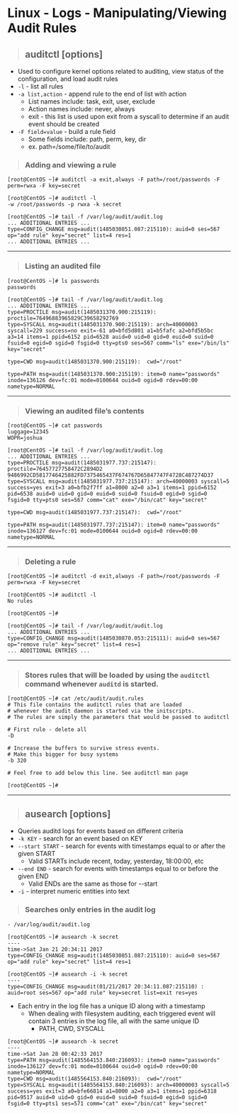 # Linux - Logs - Manipulating/Viewing Audit Rules

> ## **auditctl [options]**

- Used to configure kernel options related to auditing, view status of the configuration, and load audit rules
- `-l` - list all rules
- `-a list,action` - append rule to the end of list with action
    - List names include:  task, exit, user, exclude
    - Action names include:  never, always
    - exit - this list is used upon exit from a syscall to determine if an audit event should be created
- `-F field=value` - build a rule field
    - Some fields include:  path, perm, key, dir
    - ex. path=/some/file/to/audit

> ### **Adding and viewing a rule**

```
[root@CentOS ~]# auditctl -a exit,always -F path=/root/passwords -F perm=rwxa -F key=secret

[root@CentOS ~]# auditctl -l
-w /root/passwords -p rwxa -k secret
```
```
[root@CentOS ~]# tail -f /var/log/audit/audit.log
... ADDITIONAL ENTRIES ... 
type=CONFIG_CHANGE msg=audit(1485030851.087:215110): auid=0 ses=567 op="add rule" key="secret" list=4 res=1
... ADDITIONAL ENTRIES ... 
```
---
> ### **Listing an audited file**

```
[root@CentOS ~]# ls passwords 
passwords
```

```
[root@CentOS ~]# tail -f /var/log/audit/audit.log
... ADDITIONAL ENTRIES ... 
type=PROCTILE msg=audit(1485031370.900:215119): proctile=76496883965829C39658292769
type=SYSCALL msg=audit(1485031370.900:215119): arch=40000003 syscall=229 success=no exit=-61 a0=bfd5d801 a1=b5fafc a2=bfd5b5bc a3=14 items=1 ppid=6152 pid=6528 auid=0 uid=0 gid=0 euid=0 suid=0 fsuid=0 egid=0 sgid=0 fsgid=0 tty=pts0 ses=567 comm="ls" exe="/bin/ls" key="secret"

type=CWD msg=audit(1485031370.900:215119):  cwd="/root"

type=PATH msg=audit(1485031370.900:215119): item=0 name="passwords" inode=136126 dev=fc:01 mode=0100644 ouid=0 ogid=0 rdev=00:00 nametype=NORMAL
```

---

> ### **Viewing an audited file’s contents**

```
[root@CentOS ~]# cat passwords 
luggage=12345
WOPR=joshua
```

```
[root@CentOS ~]# tail -f /var/log/audit/audit.log
... ADDITIONAL ENTRIES ... 
type=PROCTILE msg=audit(1485031977.737:215147): proctile=76457727758472C2894D2 9486992CD5817746425882FD7375465437F674767D65847747F4728C487274D37
type=SYSCALL msg=audit(1485031977.737:215147): arch=40000003 syscall=5 success=yes exit=3 a0=bfb2f7ff a1=8000 a2=0 a3=1 items=1 ppid=6152 pid=6538 auid=0 uid=0 gid=0 euid=0 suid=0 fsuid=0 egid=0 sgid=0 fsgid=0 tty=pts0 ses=567 comm="cat" exe="/bin/cat" key="secret"

type=CWD msg=audit(1485031977.737:215147):  cwd="/root"

type=PATH msg=audit(1485031977.737:215147): item=0 name="passwords" inode=136127 dev=fc:01 mode=0100644 ouid=0 ogid=0 rdev=00:00 nametype=NORMAL
```
---

> ### **Deleting a rule**

```
[root@CentOS ~]# auditctl -d exit,always -F path=/root/passwords -F perm=rwxa -F key=secret

[root@CentOS ~]# auditctl -l
No rules

[root@CentOS ~]# 
```

```
[root@CentOS ~]# tail -f /var/log/audit/audit.log
... ADDITIONAL ENTRIES ... 
type=CONFIG_CHANGE msg=audit(1485030870.053:215111): auid=0 ses=567 op="remove rule" key="secret" list=4 res=1
... ADDITIONAL ENTRIES ... 
```

---

> ### **Stores rules that will be loaded by using the `auditctl` command whenever `auditd` is started.**

```
[root@CentOS ~]# cat /etc/audit/audit.rules 
# This file contains the auditctl rules that are loaded
# whenever the audit daemon is started via the initscripts.
# The rules are simply the parameters that would be passed to auditctl 

# First rule - delete all
-D

# Increase the buffers to survive stress events.
# Make this bigger for busy systems
-b 320

# Feel free to add below this line. See auditctl man page

[root@CentOS ~]# 
```
---
> ## **ausearch [options]**
- Queries auditd logs for events based on different criteria
- `-k KEY`  - search for an event based on KEY
- `--start START` - search for events with timestamps equal to or after the given START
    - Valid STARTs include recent, today, yesterday, 18:00:00, etc 
- `--end END` - search for events with timestamps equal to or before the given END
    - Valid ENDs are the same as those for --start 
- `-i` - interpret numeric entities into text

> ### **Searches only entries in the audit log**
    - /var/log/audit/audit.log

```
[root@CentOS ~]# ausearch -k secret 
----
time->Sat Jan 21 20:34:11 2017
type=CONFIG_CHANGE msg=audit(1485030851.087:215110): auid=0 ses=567 op="add rule" key="secret" list=4 res=1

[root@CentOS ~]# ausearch -i -k secret
----
type=CONFIG_CHANGE msg=audit(01/21/2017 20:34:11.087:215110) : auid=root ses=567 op="add rule" key=secret list=exit res=yes 
```

- Each entry in the log file has a unique ID along with a timestamp
    - When dealing with filesystem auditing, each triggered event will contain 3 entries in the log file, all with the same unique ID
        - PATH, CWD, SYSCALL

```
[root@CentOS ~]# ausearch -k secret
----
time->Sat Jan 28 00:42:33 2017
type=PATH msg=audit(1485564153.840:216093): item=0 name="passwords" inode=136127 dev=fc:01 mode=0100644 ouid=0 ogid=0 rdev=00:00 nametype=NORMAL
type=CWD msg=audit(1485564153.840:216093):  cwd="/root"
type=SYSCALL msg=audit(1485564153.840:216093): arch=40000003 syscall=5 success=yes exit=3 a0=bfe66814 a1=8000 a2=0 a3=1 items=1 ppid=6318 pid=9517 auid=0 uid=0 gid=0 euid=0 suid=0 fsuid=0 egid=0 sgid=0 fsgid=0 tty=pts1 ses=571 comm="cat" exe="/bin/cat" key="secret"
```

